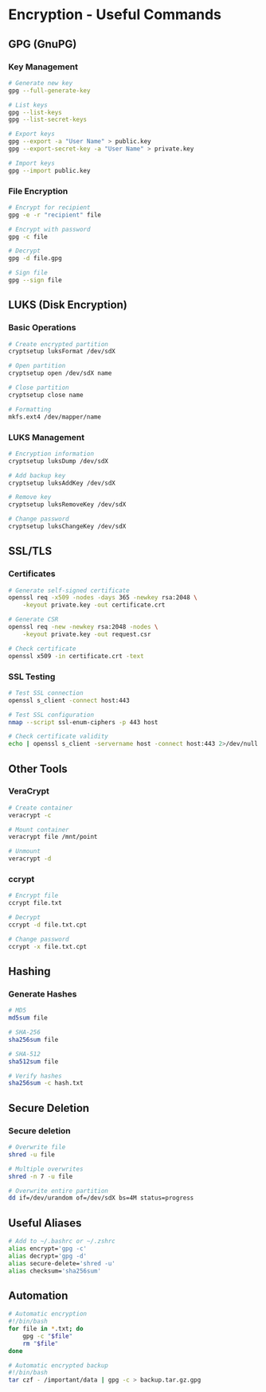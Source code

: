 # Encryption - Useful Commands

## GPG (GnuPG)
### Key Management
```bash
# Generate new key
gpg --full-generate-key

# List keys
gpg --list-keys
gpg --list-secret-keys

# Export keys
gpg --export -a "User Name" > public.key
gpg --export-secret-key -a "User Name" > private.key

# Import keys
gpg --import public.key
```

### File Encryption
```bash
# Encrypt for recipient
gpg -e -r "recipient" file

# Encrypt with password
gpg -c file

# Decrypt
gpg -d file.gpg

# Sign file
gpg --sign file
```

## LUKS (Disk Encryption)
### Basic Operations
```bash
# Create encrypted partition
cryptsetup luksFormat /dev/sdX

# Open partition
cryptsetup open /dev/sdX name

# Close partition
cryptsetup close name

# Formatting
mkfs.ext4 /dev/mapper/name
```

### LUKS Management
```bash
# Encryption information
cryptsetup luksDump /dev/sdX

# Add backup key
cryptsetup luksAddKey /dev/sdX

# Remove key
cryptsetup luksRemoveKey /dev/sdX

# Change password
cryptsetup luksChangeKey /dev/sdX
```

## SSL/TLS
### Certificates
```bash
# Generate self-signed certificate
openssl req -x509 -nodes -days 365 -newkey rsa:2048 \
    -keyout private.key -out certificate.crt

# Generate CSR
openssl req -new -newkey rsa:2048 -nodes \
    -keyout private.key -out request.csr

# Check certificate
openssl x509 -in certificate.crt -text
```

### SSL Testing
```bash
# Test SSL connection
openssl s_client -connect host:443

# Test SSL configuration
nmap --script ssl-enum-ciphers -p 443 host

# Check certificate validity
echo | openssl s_client -servername host -connect host:443 2>/dev/null | openssl x509 -noout -dates
```

## Other Tools
### VeraCrypt
```bash
# Create container
veracrypt -c

# Mount container
veracrypt file /mnt/point

# Unmount
veracrypt -d
```

### ccrypt
```bash
# Encrypt file
ccrypt file.txt

# Decrypt
ccrypt -d file.txt.cpt

# Change password
ccrypt -x file.txt.cpt
```

## Hashing
### Generate Hashes
```bash
# MD5
md5sum file

# SHA-256
sha256sum file

# SHA-512
sha512sum file

# Verify hashes
sha256sum -c hash.txt
```

## Secure Deletion
### Secure deletion
```bash
# Overwrite file
shred -u file

# Multiple overwrites
shred -n 7 -u file

# Overwrite entire partition
dd if=/dev/urandom of=/dev/sdX bs=4M status=progress
```

## Useful Aliases
```bash
# Add to ~/.bashrc or ~/.zshrc
alias encrypt='gpg -c'
alias decrypt='gpg -d'
alias secure-delete='shred -u'
alias checksum='sha256sum'
```

## Automation
```bash
# Automatic encryption
#!/bin/bash
for file in *.txt; do
    gpg -c "$file"
    rm "$file"
done

# Automatic encrypted backup
#!/bin/bash
tar czf - /important/data | gpg -c > backup.tar.gz.gpg
```